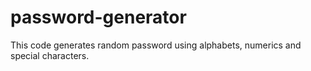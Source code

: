 # password-generator

This code generates random password using alphabets, numerics and special characters.
